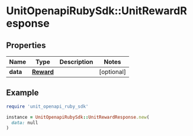 # UnitOpenapiRubySdk::UnitRewardResponse

## Properties

| Name | Type | Description | Notes |
| ---- | ---- | ----------- | ----- |
| **data** | [**Reward**](Reward.md) |  | [optional] |

## Example

```ruby
require 'unit_openapi_ruby_sdk'

instance = UnitOpenapiRubySdk::UnitRewardResponse.new(
  data: null
)
```

